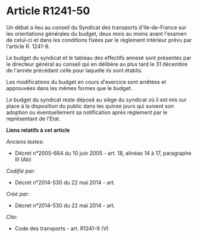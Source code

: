 # Article R1241-50

Un débat a lieu au conseil du Syndicat des transports d'Ile-de-France sur les orientations générales du budget, deux mois au
moins avant l'examen de celui-ci et dans les conditions fixées par le règlement intérieur prévu par l'article R. 1241-9.

Le budget du syndicat et le tableau des effectifs annexé sont présentés par le directeur général au conseil qui en délibère
au plus tard le 31 décembre de l'année précédant celle pour laquelle ils sont établis. 

Les modifications du budget en cours d'exercice sont arrêtées et approuvées dans les mêmes formes que le budget. 

Le budget du syndicat reste déposé au siège du syndicat où il est mis sur place à la disposition du public dans les quinze
jours qui suivent son adoption ou éventuellement sa notification après règlement par le représentant de l'Etat.

**Liens relatifs à cet article**

_Anciens textes_:

  - Décret n°2005-664 du 10 juin 2005 - art. 18, alinéas 14 à 17, paragraphe III (Ab)

_Codifié par_:

  - Décret n°2014-530 du 22 mai 2014 - art.

_Créé par_:

  - Décret n°2014-530 du 22 mai 2014 - art.

_Cite_:

  - Code des transports - art. R1241-9 (V)
